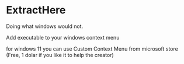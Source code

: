 # ExtractHere
Doing what windows would not.

Add executable to your windows context menu

for windows 11 you can use Custom Context Menu from microsoft store (Free, 1 dolar if you like it to help the creator)
